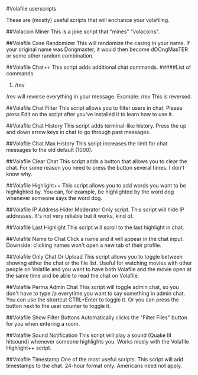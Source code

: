#Volafile userscripts

These are (mostly) useful scripts that will enchance your volafiling.

##Volacoin Miner
This is a joke script that "mines" "volacoins".

##Volafile Case Randomizer
This will randomize the casing in your name.
If your original name was Dongmaster, it would then become dOOngMasTER or some other random combination.

##Volafile Chat++
This script adds additional chat commands.
#####List of commands

1. /rev

/rev will reverse everything in your message.
Example: /rev This is reversed.

##Volafile Chat Filter
This script allows you to filter users in chat.
Please press Edit on the script after you've installed it to learn how to use it.

##Volafile Chat History
This script adds terminal-like history. Press the up and down arrow keys in chat to go through past messages.

##Volafile Chat Max History
This script increases the limit for chat messages to the old default (1000).

##Volafile Clear Chat
This script adds a button that allows you to clear the chat.
For some reason you need to press the button several times.
I don't know why.

##Volafile Highlight++
This script allows you to add words you want to be highlighted by.
You can, for example, be highlighted by the word dog whenever someone says the word dog.

##Volafile IP Address Hider
Moderator Only script.
This script will hide IP addresses.
It's not very reliable but it works, kind of.

##Volafile Last Highlight
This script will scroll to the last highlight in chat.

##Volafile Name to Chat
Click a name and it will appear in the chat input.
Downside: clicking names won't open a new tab of their profile.

##Volafile Only Chat Or Upload
This script allows you to toggle between showing either the chat or the file list.
Useful for watching movies with other people on Volafile and you want to have both
Volafile and the movie open at the same time and be able to read the chat on Volafile.

##Volafile Perma Admin Chat
This script will toggle admin chat, so you don't have to type /a everytime you want
to say something in admin chat.
You can use the shortcut CTRL+Enter to toggle it.
Or you can press the button next to the user counter to toggle it.

##Volafile Show Filter Buttons
Automatically clicks the "Filter Files" button for you when entering a room.

##Volafile Sound Notification
This script will play a sound (Quake III hitsound) whenever someone highlights you.
Works nicely with the Volafile Highlight++ script.

##Volafile Timestamp
One of the most useful scripts.
This script will add timestamps to the chat. 
24-hour format only. Americans need not apply.


